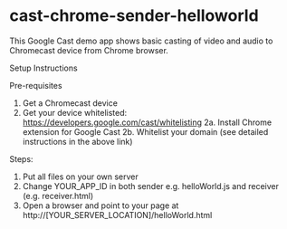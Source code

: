 cast-chrome-sender-helloworld
====================

This Google Cast demo app shows basic casting of video and audio to Chromecast device from Chrome browser.

Setup Instructions

Pre-requisites
 1. Get a Chromecast device
 2. Get your device whitelisted: https://developers.google.com/cast/whitelisting
   2a. Install Chrome extension for Google Cast
   2b. Whitelist your domain (see detailed instructions in the above link)
 
Steps:
 1. Put all files on your own server
 2. Change YOUR_APP_ID in both sender e.g. helloWorld.js and receiver (e.g. receiver.html)
 3. Open a browser and point to your page at http://[YOUR_SERVER_LOCATION]/helloWorld.html
